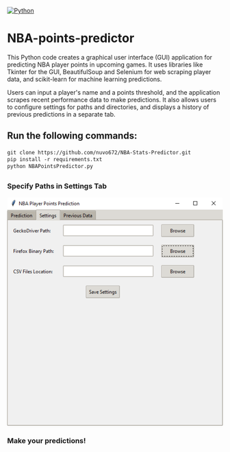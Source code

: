 
[![Python](https://img.shields.io/badge/Python-%E2%89%A5%203.6-yellow.svg)](https://www.python.org/) 

# NBA-points-predictor


This Python code creates a graphical user interface (GUI) application for predicting NBA player points in upcoming games. It uses libraries like Tkinter for the GUI, BeautifulSoup and Selenium for web scraping player data, and scikit-learn for machine learning predictions. 

Users can input a player's name and a points threshold, and the application scrapes recent performance data to make predictions. It also allows users to configure settings for paths and directories, and displays a history of previous predictions in a separate tab.

## Run the following commands:
```
git clone https://github.com/nuvo672/NBA-Stats-Predictor.git
pip install -r requirements.txt
python NBAPointsPredictor.py
```

## 

### Specify Paths in Settings Tab
![image](https://raw.githubusercontent.com/nuvo672/NBA-Stats-Predictor/main/imgs/image.png)
### Make your predictions!
